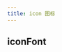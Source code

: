 ```yaml
---
title: icon 图标
---
```


## iconFont

<demo-box showCode>
  <IconFontDemo />
  <template #code>

@[code{1-} vue{3-10,15}](/src/components/IconFont/demo/IconFontDemo.vue)

  </template>
</demo-box>

<script setup>
  import IconFontDemo from '@/components/IconFont/demo/IconFontDemo.vue'
</script>

